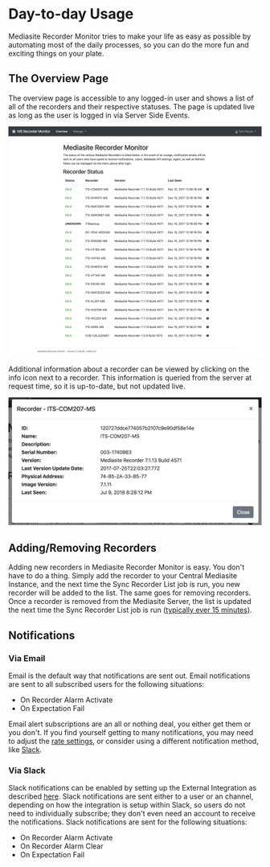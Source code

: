 # Day-to-day Usage

Mediasite Recorder Monitor tries to make your life as easy as possible by automating most of the daily processes, so you can do the more fun and exciting things on your plate.

## The Overview Page
The overview page is accessible to any logged-in user and shows a list of all of the recorders and their respective statuses. The page is updated live as long as the user is logged in via Server Side Events.

![Overview](./assets/overview.png)

Additional information about a recorder can be viewed by clicking on the info icon next to a recorder. This information is queried from the server at request time, so it is up-to-date, but not updated live.

![Recorder Detail Modal](./assets/overview_recorder_detail.png)

## Adding/Removing Recorders
Adding new recorders in Mediasite Recorder Monitor is easy. You don't have to do a thing. Simply add the recorder to your Central Mediasite Instance, and the next time the Sync Recorder List job is run, you new recorder will be added to the list. The same goes for removing recorders. Once a recorder is removed from the Mediasite Server, the list is updated the next time the Sync Recorder List job is run ([typically ever 15 minutes](./configuration.html#recorder-list)).

## Notifications
### Via Email
Email is the default way that notifications are sent out. Email notifications are sent to all subscribed users for the following situations:
- On Recorder Alarm Activate
- On Expectation Fail

Email alert subscriptions are an all or nothing deal, you either get them or you don't. If you find yourself getting to many notifications, you may need to adjust the [rate settings](./configuration.html#sync-rates), or consider using a different notification method, like [Slack](#via-slack).

### Via Slack
Slack notifications can be enabled by setting up the External Integration as described [here](http://localhost:5000/ms-mon/configuration.html#slack). Slack notifications are sent either to a user or an channel, depending on how the integration is setup within Slack, so users do not need to individually subscribe; they don't even need an account to receive the notifications. Slack notifications are sent for the following situations:
- On Recorder Alarm Activate
- On Recorder Alarm Clear
- On Expectation Fail
